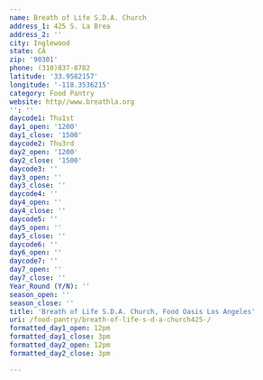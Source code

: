 ```yaml
---
name: Breath of Life S.D.A. Church
address_1: 425 S. La Brea
address_2: ''
city: Inglewood
state: CA
zip: '90301'
phone: (310)837-8782
latitude: '33.9582157'
longitude: '-118.3536215'
category: Food Pantry
website: http//www.breathla.org
'': ''
daycode1: Thu1st
day1_open: '1200'
day1_close: '1500'
daycode2: Thu3rd
day2_open: '1200'
day2_close: '1500'
daycode3: ''
day3_open: ''
day3_close: ''
daycode4: ''
day4_open: ''
day4_close: ''
daycode5: ''
day5_open: ''
day5_close: ''
daycode6: ''
day6_open: ''
daycode7: ''
day7_open: ''
day7_close: ''
Year_Round (Y/N): ''
season_open: ''
season_close: ''
title: 'Breath of Life S.D.A. Church, Food Oasis Los Angeles'
uri: /food-pantry/breath-of-life-s-d-a-church425-/
formatted_day1_open: 12pm
formatted_day1_close: 3pm
formatted_day2_open: 12pm
formatted_day2_close: 3pm

---
```

